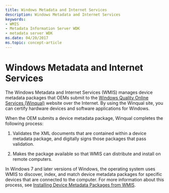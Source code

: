 ```yaml
---
title: Windows Metadata and Internet Services
description: Windows Metadata and Internet Services
keywords:
- WMIS
- Metadata Information Server WDK
- metadata server WDK
ms.date: 04/20/2017
ms.topic: concept-article
---
```


# Windows Metadata and Internet Services


The Windows Metadata and Internet Services (WMIS) manages device metadata packages that OEMs submit to the [Windows Quality Online Services (Winqual)](../dashboard/index.md) website over the Internet. By using the Winqual site, you can certify hardware devices and software applications for Windows.

When the OEM submits a device metadata package, Winqual completes the following process:

1.  Validates the XML documents that are contained within a device metadata package, and digitally signs those packages that pass validation.

2.  Makes the package available so that WMIS can distribute and install on remote computers.

In Windows 7 and later versions of Windows, the operating system uses WMIS to discover, index, and match device metadata packages for specific devices that are connected to the computer. For more information about this process, see [Installing Device Metadata Packages from WMIS](installing-device-metadata-packages-from-wmis.md).

 

